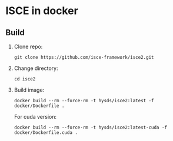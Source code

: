 # ISCE in docker

## Build

1. Clone repo:
   ```
   git clone https://github.com/isce-framework/isce2.git
   ```
1. Change directory:
   ```
   cd isce2
   ```
1. Build image:
   ```
   docker build --rm --force-rm -t hysds/isce2:latest -f docker/Dockerfile .
   ```
   For cuda version:
   ```
   docker build --rm --force-rm -t hysds/isce2:latest-cuda -f docker/Dockerfile.cuda .
   ```
